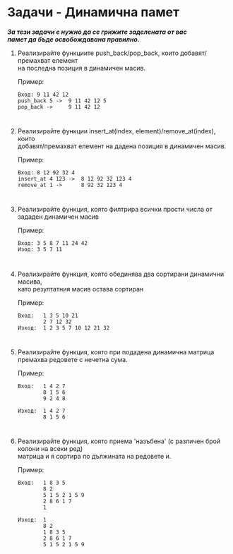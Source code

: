 # **Задачи - Динамична памет**

***За тези задачи е нужно да се грижите заделената от вас***<br>
***памет да бъде освобождавана правилно.<br>***

1. Реализирайте функциите push_back/pop_back, които добавят/премахват елемент<br>
на последна позиция в динамичен масив.<br>

    Пример:
    ```
    Вход: 9 11 42 12
    push_back 5 ->  9 11 42 12 5
    pop_back ->     9 11 42 12
    ```
#
2. Реализирайте функции insert_at(index, element)/remove_at(index), които<br>
добавят/премахват елемент на дадена позиция в динамичен масив.<br>
    
    Пример:
    ```
    Вход: 8 12 92 32 4
    insert_at 4 123 ->  8 12 92 32 123 4
    remove_at 1 ->      8 92 32 123 4
    ```
#
3. Реализирайте функция, която филтрира всички прости числа от зададен динамичен масив<br>
    
    Пример:
    ```
    Вход: 3 5 8 7 11 24 42
    Изод: 3 5 7 11
    ```
#
4. Реализирайте функция, която обединява два сортирани динамични масива,<br>
като резултатния масив остава сортиран<br>

    Пример:
    ```
    Вход:   1 3 5 10 21
            2 7 12 32
    Изход:  1 2 3 5 7 10 12 21 32
    ```
#
5. Реализирайте функция, която при подадена динамична матрица<br>
премахва редовете с нечетна сума.<br>
    
    Пример:
    ```
    Вход:   1 4 2 7
            8 1 5 6
            9 2 4 8

    Изход:  1 4 2 7
            8 1 5 6
    ```
#
6. Реализирайте функция, която приема 'назъбена' (с различен брой колони на всеки ред)<br>
матрица и я сортира по дължината на редовете и.<br>

    Пример:
    ```
    Вход:   1 8 3 5
            8 2
            5 1 5 2 1 5 9
            2 8 6 1 7
            1 
    
    Изход:  1
            8 2
            1 8 3 5
            2 8 6 1 7
            5 1 5 2 1 5 9
    ```
#